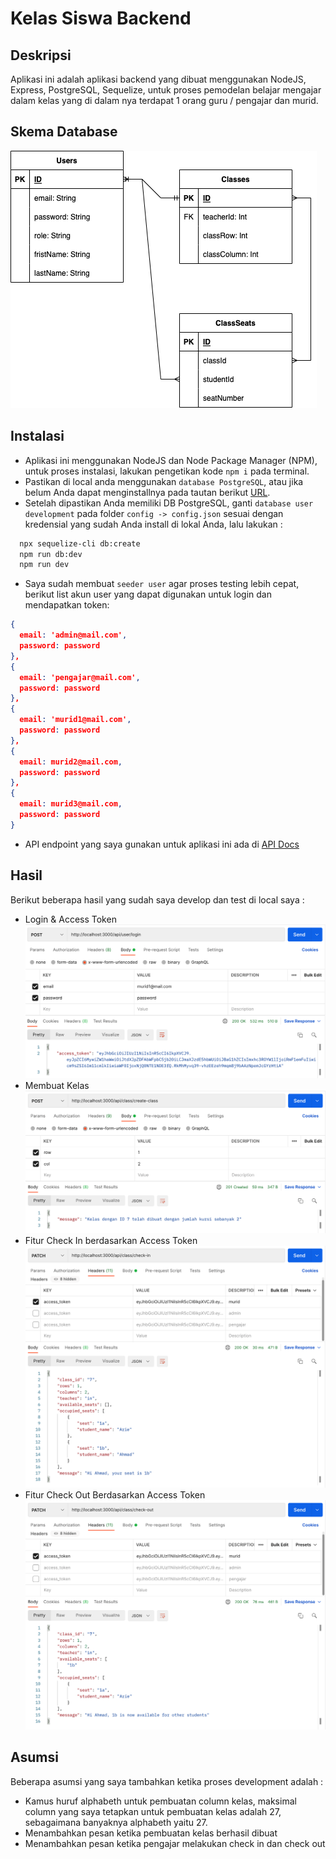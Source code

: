 # Kelas Siswa Backend

## Deskripsi
Aplikasi ini adalah aplikasi backend yang dibuat menggunakan NodeJS, Express, PostgreSQL, Sequelize, untuk proses pemodelan belajar mengajar dalam kelas yang di dalam nya terdapat 1 orang guru / pengajar dan murid.

## Skema Database
![Schema database](schema.png)

## Instalasi
- Aplikasi ini menggunakan NodeJS dan Node Package Manager (NPM), untuk proses instalasi, lakukan pengetikan kode `npm i` pada terminal.
- Pastikan di local anda menggunakan `database PostgreSQL`, atau jika belum Anda dapat menginstallnya pada tautan berikut 
[URL](https://www.postgresql.org).
- Setelah dipastikan Anda memiliki DB PostgreSQL, ganti `database user development` pada folder `config -> config.json` sesuai dengan kredensial yang sudah Anda install di lokal Anda, lalu lakukan :
```bash
  npx sequelize-cli db:create
  npm run db:dev
  npm run dev
````
- Saya sudah membuat `seeder user` agar proses testing lebih cepat, berikut list akun user yang dapat digunakan untuk login dan mendapatkan token: 
```json
{
  email: 'admin@mail.com',
  password: password
},
{
  email: 'pengajar@mail.com',
  password: password
},
{
  email: 'murid1@mail.com',
  password: password
},
{
  email: murid2@mail.com,
  password: password
},
{
  email: murid3@mail.com,
  password: password
}
```
- API endpoint yang saya gunakan untuk aplikasi ini ada di [API Docs](https://documenter.getpostman.com/view/8074442/UVeMGhwX)

## Hasil
Berikut beberapa hasil yang sudah saya develop dan test di local saya : 

- Login & Access Token
![Login & get Access Token](login.png)
- Membuat Kelas
![create class](create-class.png)
- Fitur Check In berdasarkan Access Token
![check in](check-in.png)
- Fitur Check Out Berdasarkan Access Token
![check out](check-out.png)

## Asumsi
Beberapa asumsi yang saya tambahkan ketika proses development adalah :
- Kamus huruf alphabeth untuk pembuatan column kelas, maksimal column yang saya tetapkan untuk pembuatan kelas adalah 27, sebagaimana banyaknya alphabeth yaitu 27.
- Menambahkan pesan ketika pembuatan kelas berhasil dibuat
- Menambahkan pesan ketika pengajar melakukan check in dan check out
